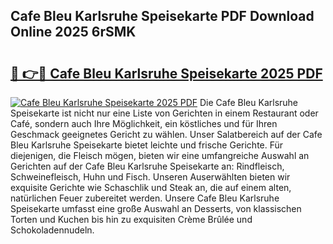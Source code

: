 ## Cafe Bleu Karlsruhe Speisekarte PDF Download Online 2025 6rSMK

# <h2><a href="http://gc6jc9.nevu.top/?p=Cafe+Bleu+Karlsruhe+Speisekarte">🔗 👉🔴 Cafe Bleu Karlsruhe Speisekarte 2025 PDF</a></h2>

[![Cafe Bleu Karlsruhe Speisekarte 2025 PDF](https://i.imgur.com/dBaPXMq.png)](http://gc6jc9.nevu.top/?p=Cafe+Bleu+Karlsruhe+Speisekarte)
Die Cafe Bleu Karlsruhe Speisekarte ist nicht nur eine Liste von Gerichten in einem Restaurant oder Café, sondern auch Ihre Möglichkeit, ein köstliches und für Ihren Geschmack geeignetes Gericht zu wählen. Unser Salatbereich auf der Cafe Bleu Karlsruhe Speisekarte bietet leichte und frische Gerichte. Für diejenigen, die Fleisch mögen, bieten wir eine umfangreiche Auswahl an Gerichten auf der Cafe Bleu Karlsruhe Speisekarte an: Rindfleisch, Schweinefleisch, Huhn und Fisch. Unseren Auserwählten bieten wir exquisite Gerichte wie Schaschlik und Steak an, die auf einem alten, natürlichen Feuer zubereitet werden. Unsere Cafe Bleu Karlsruhe Speisekarte umfasst eine große Auswahl an Desserts, von klassischen Torten und Kuchen bis hin zu exquisiten Crème Brûlée und Schokoladennudeln.
